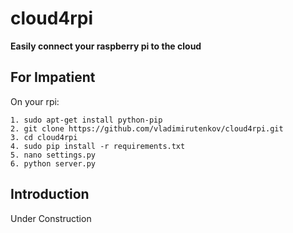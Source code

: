 cloud4rpi
=========

**Easily connect your raspberry pi to the cloud**

For Impatient
-------------

On your rpi:

```
1. sudo apt-get install python-pip
2. git clone https://github.com/vladimirutenkov/cloud4rpi.git
3. cd cloud4rpi
4. sudo pip install -r requirements.txt
5. nano settings.py
6. python server.py
```

Introduction
------------

Under Construction
